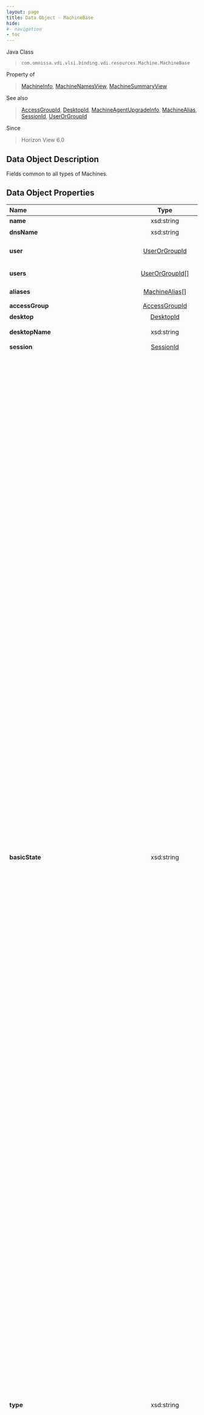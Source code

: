 ```yaml
---
layout: page
title: Data Object - MachineBase
hide:
#- navigation
- toc
---
```






Java Class
> `com.omnissa.vdi.vlsi.binding.vdi.resources.Machine.MachineBase`

Property of
> [MachineInfo](vdi.resources.Machine.MachineInfo.md#field_detail), [MachineNamesView](vdi.resources.Machine.MachineNamesView.md#field_detail), [MachineSummaryView](vdi.resources.Machine.MachineSummaryView.md#field_detail)

See also
> [AccessGroupId](vdi.entity.AccessGroupId.md), [DesktopId](vdi.entity.DesktopId.md), [MachineAgentUpgradeInfo](vdi.resources.Machine.MachineAgentUpgradeInfo.md), [MachineAlias](vdi.resources.Machine.MachineAlias.md), [SessionId](vdi.entity.SessionId.md), [UserOrGroupId](vdi.entity.UserOrGroupId.md)

Since
> Horizon View 6.0


## Data Object Description

Fields common to all types of Machines.

## Data Object Properties

 Name | Type | Description
:---|:---:|:---
**name**|  xsd:string|  The name of the Machine. [^2]
**dnsName**|  xsd:string|  DNS name for the Machine. [^1] [^2]
**user**| [UserOrGroupId](vdi.entity.UserOrGroupId.md)| **Deprecated.**_use[users](vdi.resources.Machine.MachineBase.md#users) instead. This field will not be populated for machine belonging to pool which support multiple assignment. _ The user assigned to the Machine. This cannot be a group. [^1]
**users**| [UserOrGroupId[]](vdi.entity.UserOrGroupId.md)|  The users assigned to the Machine. This cannot be a group.  **_Since_** Horizon 7.12 [^1] [^2]
**aliases**| [MachineAlias[]](vdi.resources.Machine.MachineAlias.md)|  Machine aliases for all the assigned users.  **_Since_** Horizon 7.13 [^1] [^2]
**accessGroup**| [AccessGroupId](vdi.entity.AccessGroupId.md)|  The access group of this Machine. [^2]
**desktop**| [DesktopId](vdi.entity.DesktopId.md)|  The id of the desktop that the machine belongs to. [^2]
**desktopName**|  xsd:string|  The name of the desktop that the machine belongs to.  **_Since_** Horizon 7.6 [^1] [^2]
**session**| [SessionId](vdi.entity.SessionId.md)|  The ID of the session on the machine (if one exists). [^1] [^2]
**basicState**|  xsd:string|  The basic state of the Machine. For a Virtual Machine based Machine, the complete state is determined by basicState, isMissingInVCenter, operationState and isInHoldCustomization. In the Admin UI, the last three states are shown in brackets in the Machine State. [^2] <br>* This property will be one of:<br><table><tr><th>Value</th><th>Description</th></tr><tr><td>PROVISIONING</td><td>The virtual machine is being provisioned</td></tr><tr><td>PROVISIONING_ERROR</td><td>An error occurred during provisioning.</td></tr><tr><td>WAIT_FOR_AGENT</td><td>View Connection Server is waiting to establish communication with View Agent for one of these cases - a virtual machine in a manual desktop, unmanaged machine or terminal server.</td></tr><tr><td>CUSTOMIZING</td><td>The virtual machine in automated/provisioned desktop is being customized</td></tr><tr><td>DELETING</td><td>The virtual machine is marked for deletion. View Manager will delete the virtual machine soon.</td></tr><tr><td>MAINTENANCE</td><td>The virtual machine is in maintenance mode. Users cannot log in or use the virtual machine</td></tr><tr><td>ERROR</td><td>An unknown error occurred in the virtual machine.</td></tr><tr><td>PROVISIONED</td><td>The virtual machine is powered off or suspended.</td></tr><tr><td>AGENT_UNREACHABLE</td><td>View Connection Server cannot establish communication with View Agent on a virtual machine</td></tr><tr><td>UNASSIGNED_USER_CONNECTED</td><td>A user other than the assigned user is logged in to a virtual machine in a dedicated desktop</td></tr><tr><td>CONNECTED</td><td>The virtual machine is in an active session and has an active remote connection to a View client</td></tr><tr><td>UNASSIGNED_USER_DISCONNECTED</td><td>A user other than the assigned user is logged in and disconnected from a virtual machine in a dedicated desktop.</td></tr><tr><td>DISCONNECTED</td><td>The virtual machine is in an active session, but it is disconnected from the View client</td></tr><tr><td>AGENT_ERR_STARTUP_IN_PROGRESS</td><td>View Agent has started on the virtual machine, but other required services such as the display protocol are still starting</td></tr><tr><td>AGENT_ERR_DISABLED</td><td>View Agent is disabled</td></tr><tr><td>AGENT_ERR_INVALID_IP</td><td>View Agent has invalid IP</td></tr><tr><td>AGENT_ERR_NEED_REBOOT</td><td>View Agent needs reboot.</td></tr><tr><td>AGENT_ERR_PROTOCOL_FAILURE</td><td>Protocol such as RDP or PCoIP is not enabled.</td></tr><tr><td>AGENT_ERR_DOMAIN_FAILURE</td><td>View Agent has invalid domain.</td></tr><tr><td>AGENT_CONFIG_ERROR</td><td>The Remote Desktop Services role is not enabled.</td></tr><tr><td>AGENT_DRAIN_MODE</td><td>RDS host is configured for drain mode</td></tr><tr><td>AGENT_DRAIN_UNTIL_RESTART</td><td>RDS host is configured for drain until restart mode</td></tr><tr><td>ALREADY_USED</td><td>The virtual machine is configured to have only one session which is currently in progress and cannot accept new sessions</td></tr><tr><td>AVAILABLE</td><td>The virtual machine is powered on and ready for an active connection.</td></tr><tr><td>IN_PROGRESS</td><td>There is a virtual machine operation in-progress.</td></tr><tr><td>DISABLED</td><td>The machine is disabled</td></tr><tr><td>DISABLE_IN_PROGRESS</td><td>Disabled server still has some view brokered sessions. It can still accept re-connections</td></tr><tr><td>VALIDATING</td><td>The connection server is synchronizing state information with the agent.</td></tr><tr><td>BLOCKED_AGENT_VERSION</td><td>The agent version is blocked from establishing sessions.</td></tr><tr><td>UNKNOWN</td><td>Could not determine the state of the virtual machine.</td></tr></table>
**type**|  xsd:string|  The type of Machine [^2] <br>* This property will be one of:<br><table><tr><th>Value</th><th>Description</th></tr><tr><td>"MANAGED_VIRTUAL_MACHINE"</td><td>The machine is a managed virtual machine.</td></tr><tr><td>"UNMANAGED_MACHINE"</td><td>The machine is an unmanaged physical or virtual machine.</td></tr></table>
**operatingSystem**|  xsd:string|  The guest operating system. [^1] [^2] <br>* This property will be one of:<br><table><tr><th>Value</th><th>Description</th></tr><tr><td>"Unknown"</td><td></td></tr><tr><td>"Windows XP"</td><td>Windows XP</td></tr><tr><td>"Windows Vista"</td><td>Windows Vista</td></tr><tr><td>"Windows 7"</td><td>Windows 7</td></tr><tr><td>"Windows 8"</td><td>Windows 8</td></tr><tr><td>"Windows 10"</td><td>Windows 10</td></tr><tr><td>"Windows 11"</td><td>Windows 11</td></tr><tr><td>"Windows Server 2003"</td><td>Windows Server 2003</td></tr><tr><td>"Windows Server 2008"</td><td>Windows Server 2008</td></tr><tr><td>"Windows Server 2008R2"</td><td>Windows Server 2008R2</td></tr><tr><td>"Windows Server 2012"</td><td>Windows Server 2012</td></tr><tr><td>"Windows Server 2012R2"</td><td>Windows Server 2012R2</td></tr><tr><td>"Windows Server 10"</td><td>null</td></tr><tr><td>"Windows Server 2016"</td><td>null</td></tr><tr><td>"Windows Server 2016 or above"</td><td>Windows Server 2016 or above</td></tr><tr><td>"Linux (other)"</td><td>Linux (other)</td></tr><tr><td>"Linux Server (other)"</td><td>Linux server (other)</td></tr><tr><td>"Linux (Ubuntu)"</td><td>Linux (Ubuntu)</td></tr><tr><td>"Linux (Red Hat Enterprise Linux)"</td><td>Linux (Red Hat Enterprise)</td></tr><tr><td>"Linux (SUSE Linux Enterprise Server)"</td><td>Linux (Suse)</td></tr><tr><td>"Linux (CentOS)"</td><td>Linux (CentOS)</td></tr></table>
**operatingSystemArchitecture**|  xsd:string|  The guest operating system architecture.  **_Since_** Horizon 7.5 [^1] [^2] <br>* This property will be one of:<br><table><tr><th>Value</th><th>Description</th></tr><tr><td>"Unknown"</td><td>Operating System cannot be determined.</td></tr><tr><td>"32_bit"</td><td>32 bit Operating System Architecture.</td></tr><tr><td>"64_bit"</td><td>64 bit Operating System Architecture.</td></tr></table>
**agentVersion**|  xsd:string|  The agent version. [^1] [^2]
**agentBuildNumber**|  xsd:string|  The agent build number [^1] [^2]
**remoteExperienceAgentVersion**|  xsd:string|  The remote experience agent version [^1] [^2]
**remoteExperienceAgentBuildNumber**|  xsd:string|  The remote experience agent build number [^1] [^2]
**refId**|  xsd:string|  Reference ID used for this machine.  **_Since_** Horizon 7.12 [^1]
**held**|  xsd:boolean|  Held status of the machine  **_Since_** Horizon 8.8 [^1] [^2]
**agentUpgradeInfo**| [MachineAgentUpgradeInfo](vdi.resources.Machine.MachineAgentUpgradeInfo.md)|  Information about agent upgrade on the machine  **_Since_** Horizon 8.8 [^1] [^2]


 


[^1]: This property need not be set.
[^2]: This property cannot be updated.